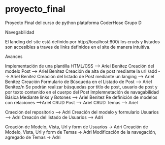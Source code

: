 # proyecto_final


Proyecto Final del curso de python plataforma CoderHose Grupo D 

Navegabilidad

El landing del site está definido por http://localhost:800/
los cruds y listados son accesibles a traves de links definidos en el site de manera intuitiva. 

Avances

Implementación de una plantilla HTML/CSS --> Ariel Benitez
Creación del modelo Post --> Ariel Benitez
Creación de alta de post mediante la url /add --> Ariel Benitez
Creación del listado de Post mediante un langing  --> Ariel Benitez
Creación Formulario de Búsqueda en el Listado de Post --> Ariel Benitez/n
Se podrán realizar búsquedas por titlo de post, usuario de post y por texto contenido en el cuerpo del Post
Implemnetación de navagabilidad Básica Mediante links y Botones --> Ariel Benitez
Re definición de modelos con relaciones -->Ariel
CRUD Post --> Ariel
CRUD Temas --> Ariel

Craeción del repositorio --> Adri
Creación del modelo y formulario Usuarios --> Adri
Creacón del listado de Usuarios --> Adri

Creación de Modelo, Vista, Url y form de Usuarios -> Adri
Creación de Modelo, Vista, Url y form de Temas -> Adri
Modificación de la navegación, agregado de Temas ->  Adri

